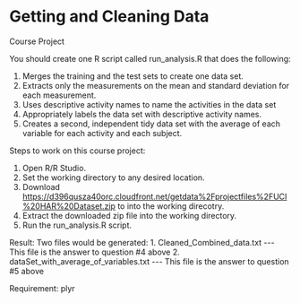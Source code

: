 # Getting and Cleaning Data
Course Project

You should create one R script called run_analysis.R that does the following:

1. Merges the training and the test sets to create one data set.
2. Extracts only the measurements on the mean and standard deviation for each measurement.
3. Uses descriptive activity names to name the activities in the data set
4. Appropriately labels the data set with descriptive activity names.
5. Creates a second, independent tidy data set with the average of each variable for each activity and each subject.
 
Steps to work on this course project:

1. Open R/R Studio.
2. Set the working directory to any desired location.
3. Download https://d396qusza40orc.cloudfront.net/getdata%2Fprojectfiles%2FUCI%20HAR%20Dataset.zip to into the working direcotry.
4. Extract the downloaded zip file into the working directory.
5. Run the run_analysis.R script.

Result:
Two files would be generated:
    1. Cleaned_Combined_data.txt  --- This file is the answer to question #4 above
    2. dataSet_with_average_of_variables.txt --- This file is the answer to question #5 above
    
Requirement: plyr

